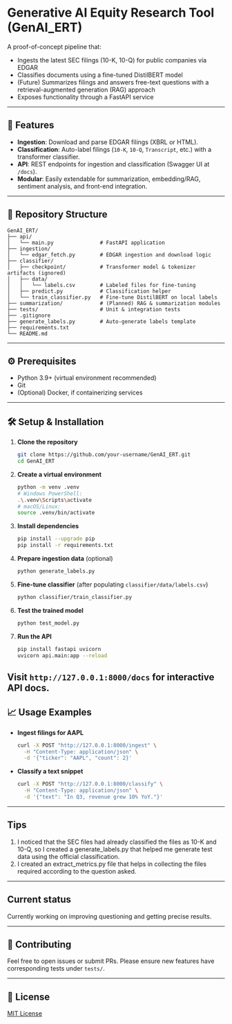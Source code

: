 # Generative AI Equity Research Tool (GenAI\_ERT)

A proof-of-concept pipeline that:

* Ingests the latest SEC filings (10-K, 10-Q) for public companies via EDGAR
* Classifies documents using a fine-tuned DistilBERT model
* (Future) Summarizes filings and answers free-text questions with a retrieval-augmented generation (RAG) approach
* Exposes functionality through a FastAPI service

---

## 🚀 Features

* **Ingestion**: Download and parse EDGAR filings (XBRL or HTML).
* **Classification**: Auto-label filings (`10-K`, `10-Q`, `Transcript`, etc.) with a transformer classifier.
* **API**: REST endpoints for ingestion and classification (Swagger UI at `/docs`).
* **Modular**: Easily extendable for summarization, embedding/RAG, sentiment analysis, and front-end integration.

---

## 📂 Repository Structure

```
GenAI_ERT/
├── api/
│   └── main.py               # FastAPI application
├── ingestion/
│   └── edgar_fetch.py        # EDGAR ingestion and download logic
├── classifier/
│   ├── checkpoint/           # Transformer model & tokenizer artifacts (ignored)
│   ├── data/
│   │   └── labels.csv        # Labeled files for fine-tuning
│   ├── predict.py            # Classification helper
│   └── train_classifier.py   # Fine-tune DistilBERT on local labels
├── summarization/            # (Planned) RAG & summarization modules
├── tests/                    # Unit & integration tests
├── .gitignore
├── generate_labels.py        # Auto-generate labels template
├── requirements.txt
└── README.md
```

---

## ⚙️ Prerequisites

* Python 3.9+ (virtual environment recommended)
* Git
* (Optional) Docker, if containerizing services

---

## 🛠️ Setup & Installation

1. **Clone the repository**

   ```bash
   git clone https://github.com/your-username/GenAI_ERT.git
   cd GenAI_ERT
   ```

2. **Create a virtual environment**

   ```bash
   python -m venv .venv
   # Windows PowerShell:
   .\.venv\Scripts\activate
   # macOS/Linux:
   source .venv/bin/activate
   ```

3. **Install dependencies**

   ```bash
   pip install --upgrade pip
   pip install -r requirements.txt
   ```

4. **Prepare ingestion data** (optional)

   ```bash
   python generate_labels.py
   ```

5. **Fine-tune classifier** (after populating `classifier/data/labels.csv`)

   ```bash
   python classifier/train_classifier.py
   ```

6. **Test the trained model**

   ```bash
   python test_model.py
   ```

7. **Run the API**

   ```bash
   pip install fastapi uvicorn
   uvicorn api.main:app --reload
   ```

Visit `http://127.0.0.1:8000/docs` for interactive API docs. 
---

## 📈 Usage Examples

* **Ingest filings for AAPL**

  ```bash
  curl -X POST "http://127.0.0.1:8000/ingest" \
    -H "Content-Type: application/json" \
    -d '{"ticker": "AAPL", "count": 2}'
  ```

* **Classify a text snippet**

  ```bash
  curl -X POST "http://127.0.0.1:8000/classify" \
    -H "Content-Type: application/json" \
    -d '{"text": "In Q3, revenue grew 10% YoY."}'
  ```

---

## Tips

1. I noticed that the SEC files had already classified the files as 10-K and 10-Q, so I created a generate_labels.py that helped me generate test data using the official classification.
2. I created an extract_metrics.py file that helps in collecting the files required according to the question asked.

---

## Current status

Currently working on improving questioning and getting precise results.

---

## 🤝 Contributing

Feel free to open issues or submit PRs. Please ensure new features have corresponding tests under `tests/`.

---

## 📜 License

[MIT License](LICENSE)
